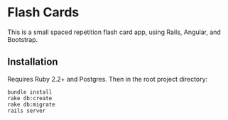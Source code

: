 # Flash Cards

This is a small spaced repetition flash card app, using Rails, Angular,
and Bootstrap.

## Installation

Requires Ruby 2.2+ and Postgres. Then in the root project directory:

    bundle install
    rake db:create
    rake db:migrate
    rails server
